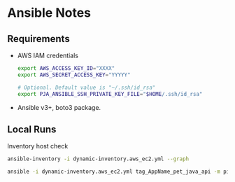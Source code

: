 # Ansible Notes

## Requirements

* AWS IAM credentials

    ```bash
    export AWS_ACCESS_KEY_ID="XXXX"
    export AWS_SECRET_ACCESS_KEY="YYYYY"
    
    # Optional. Default value is "~/.ssh/id_rsa"
    export PJA_ANSIBLE_SSH_PRIVATE_KEY_FILE="$HOME/.ssh/id_rsa"
    ```

* Ansible v3+, boto3 package.

## Local Runs

Inventory host check

```bash
ansible-inventory -i dynamic-inventory.aws_ec2.yml --graph
```

```bash
ansible -i dynamic-inventory.aws_ec2.yml tag_AppName_pet_java_api -m ping
```
